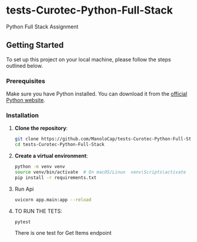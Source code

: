 # tests-Curotec-Python-Full-Stack
Python Full Stack Assignment 


## Getting Started

To set up this project on your local machine, please follow the steps outlined below.

### Prerequisites
Make sure you have Python installed. You can download it from the [official Python website](https://www.python.org/).

### Installation

1. **Clone the repository**:
    ```bash
    git clone https://github.com/ManoloCap/tests-Curotec-Python-Full-Stack/tree/main
    cd tests-Curotec-Python-Full-Stack


2. **Create a virtual environment**:
    ```bash
    python -m venv venv
    source venv/bin/activate  # On macOS/Linux  venv\Scripts\activate  # On Windows
    pip install -r requirements.txt

3. Run Api
    ```bash 
    uvicorn app.main:app --reload


4. TO RUN THE TETS:
    ```bash
    pytest
    ```
    There is one test for Get Items endpoint